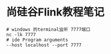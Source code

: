 # 尚硅谷Flink教程笔记



```shell
# windows 的terminal监听 7777端口 
nc -lk 7777
# ide Program arguments
--host localhost --port 7777
```





